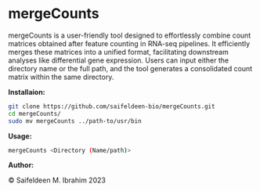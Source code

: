 # mergeCounts
mergeCounts is a user-friendly tool designed to effortlessly combine count matrices obtained after feature counting in RNA-seq pipelines. It efficiently merges these matrices into a unified format, facilitating downstream analyses like differential gene expression. Users can input either the directory name or the full path, and the tool generates a consolidated count matrix within the same directory.

**Installaion:**
```bash
git clone https://github.com/saifeldeen-bio/mergeCounts.git
cd mergeCounts/
sudo mv mergeCounts ../path-to/usr/bin
```
**Usage:**
```bash
mergeCounts <Directory (Name/path)>
```

**Author:**

© Saifeldeen M. Ibrahim 2023

